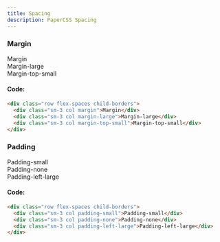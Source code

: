 ```yaml
---
title: Spacing
description: PaperCSS Spacing
---
```

### Margin
<div class="row flex-spaces child-borders">
  <div class="sm-3 col margin">Margin</div>
  <div class="sm-3 col margin-large">Margin-large</div>
  <div class="sm-3 col margin-top-small">Margin-top-small</div>
</div>

#### Code: 

```html
<div class="row flex-spaces child-borders">
  <div class="sm-3 col margin">Margin</div>
  <div class="sm-3 col margin-large">Margin-large</div>
  <div class="sm-3 col margin-top-small">Margin-top-small</div>
</div>
```

### Padding

<div class="row flex-spaces child-borders">
  <div class="sm-3 col padding-small">Padding-small</div>
  <div class="sm-3 col padding-none">Padding-none</div>
  <div class="sm-3 col padding-left-large">Padding-left-large</div>
</div>

#### Code: 

```html
<div class="row flex-spaces child-borders">
  <div class="sm-3 col padding-small">Padding-small</div>
  <div class="sm-3 col padding-none">Padding-none</div>
  <div class="sm-3 col padding-left-large">Padding-left-large</div>
</div>
```
